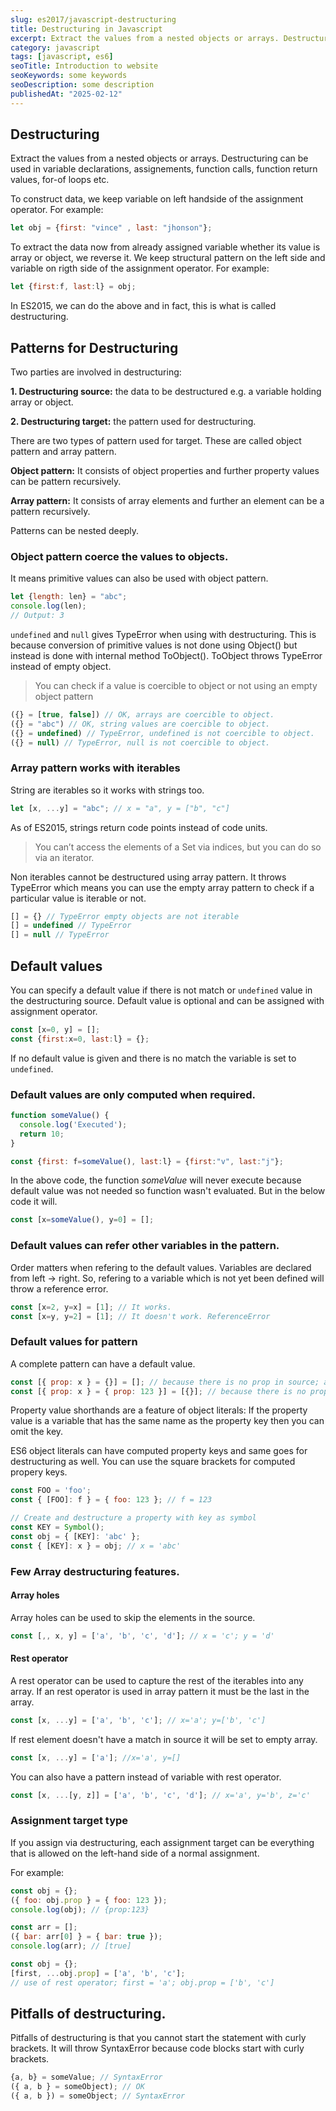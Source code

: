 ```yaml
---
slug: es2017/javascript-destructuring
title: Destructuring in Javascript
excerpt: Extract the values from a nested objects or arrays. Destructuring can be used in variable declarations, assignements, function calls, function return values, for-of loops etc.
category: javascript
tags: [javascript, es6]
seoTitle: Introduction to website
seoKeywords: some keywords
seoDescription: some description
publishedAt: "2025-02-12"
---
```


## Destructuring
Extract the values from a nested objects or arrays. Destructuring can be used in variable declarations, assignements, function calls, function return values, for-of loops etc.

To construct data, we keep variable on left handside of the assignment operator. For example:

```javascript
let obj = {first: "vince" , last: "jhonson"};
```

To extract the data now from already assigned variable whether its value is array or object, we reverse it. We keep structural pattern on the left side and variable on rigth side of the assignment operator. For example:

```javascript
let {first:f, last:l} = obj;
```

In ES2015, we can do the above and in fact, this is what is called destructuring.

## Patterns for Destructuring
Two parties are involved in destructuring:

**1. Destructuring source:** the data to be destructured e.g. a variable holding array or object.

**2. Destructuring target:** the pattern used for destructuring.

There are two types of pattern used for target. These are called object pattern and array pattern. 

**Object pattern:** It consists of object properties and further property values can be pattern recursively.

**Array pattern:** It consists of array elements and further an element can be a pattern recursively.

Patterns can be nested deeply.

### Object pattern coerce the values to objects.
It means primitive values can also be used with object pattern.

```javascript
let {length: len} = "abc";
console.log(len);
// Output: 3
```

```undefined``` and ```null``` gives TypeError when using with destructuring. This is because conversion of primitive values is not done using Object() but instead is done with internal method ToObject(). ToObject throws TypeError instead of empty object.

>You can check if a value is coercible to object or not using an empty object pattern

```javascript
({} = [true, false]) // OK, arrays are coercible to object.
({} = "abc") // OK, string values are coercible to object.
({} = undefined) // TypeError, undefined is not coercible to object.
({} = null) // TypeError, null is not coercible to object.
```

### Array pattern works with iterables
String are iterables so it works with strings too.

```javascript
let [x, ...y] = "abc"; // x = "a", y = ["b", "c"]
```

As of ES2015, strings return code points instead of code units.

>You can’t access the elements of a Set via indices, but you can do so via an iterator. 

Non iterables cannot be destructured using array pattern. It throws TypeError which means you can use the empty array pattern to check if a particular value is iterable or not.

```javascript
[] = {} // TypeError empty objects are not iterable
[] = undefined // TypeError
[] = null // TypeError
```

## Default values
You can specify a default value if there is not match or ```undefined``` value in the destructuring source. Default value is optional and can be assigned with assignment operator.

```javascript
const [x=0, y] = [];
const {first:x=0, last:l} = {};
```

If no default value is given and there is no match the variable is set to ```undefined```.

### Default values are only computed when required. 

```javascript
function someValue() {
  console.log('Executed');
  return 10;
}

const {first: f=someValue(), last:l} = {first:"v", last:"j"};
```

In the above code, the function *someValue* will never execute because default value was not needed so function wasn't evaluated. But in the below code it will.

```javascript
const [x=someValue(), y=0] = [];
```

### Default values can refer other variables in the pattern.
Order matters when refering to the default values. Variables are declared from left -> right. So, refering to a variable which is not yet been defined will throw a reference error.

```javascript
const [x=2, y=x] = [1]; // It works.
const [x=y, y=2] = [1]; // It doesn't work. ReferenceError
```

### Default values for pattern
A complete pattern can have a default value.

```javascript
const [{ prop: x } = {}] = []; // because there is no prop in source; an empty object will be assigned
const [{ prop: x } = { prop: 123 }] = [{}]; // because there is no prop in source; {prop:123} will be assigned. x will have 123 value.
```

Property value shorthands are a feature of object literals: If the property value is a variable that has the same name as the property key then you can omit the key.

ES6 object literals can have computed property keys and same goes for destructuring as well. You can use the square brackets for computed propery keys.

```javascript
const FOO = 'foo';
const { [FOO]: f } = { foo: 123 }; // f = 123

// Create and destructure a property with key as symbol
const KEY = Symbol();
const obj = { [KEY]: 'abc' };
const { [KEY]: x } = obj; // x = 'abc'
```

### Few Array destructuring features.
#### Array holes
Array holes can be used to skip the elements in the source.

```javascript
const [,, x, y] = ['a', 'b', 'c', 'd']; // x = 'c'; y = 'd'
```

#### Rest operator
A rest operator can be used to capture the rest of the iterables into any array. If an rest operator is used in array pattern it must be the last in the array.

```javascript
const [x, ...y] = ['a', 'b', 'c']; // x='a'; y=['b', 'c']
```

If rest element doesn't have a match in source it will be set to empty array.

```javascript
const [x, ...y] = ['a']; //x='a', y=[]
```

You can also have a pattern instead of variable with rest operator.

```javascript
const [x, ...[y, z]] = ['a', 'b', 'c', 'd']; // x='a', y='b', z='c'
```

### Assignment target type
If you assign via destructuring, each assignment target can be everything that is allowed on the left-hand side of a normal assignment.

For example:

```javascript
const obj = {};
({ foo: obj.prop } = { foo: 123 });
console.log(obj); // {prop:123}

const arr = [];
({ bar: arr[0] } = { bar: true });
console.log(arr); // [true]

const obj = {};
[first, ...obj.prop] = ['a', 'b', 'c'];
// use of rest operator; first = 'a'; obj.prop = ['b', 'c']
```

## Pitfalls of destructuring.
Pitfalls of destructuring is that you cannot start the statement with curly brackets. It will throw SyntaxError because code blocks start with curly brackets.

```javascript
{a, b} = someValue; // SyntaxError
({ a, b } = someObject); // OK
({ a, b }) = someObject; // SyntaxError
```

